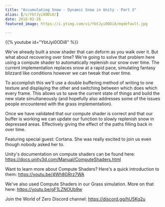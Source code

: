 ```yaml
---
title: "Accumulating Snow - Dynamic Snow in Unity - Part 3"
alias: [/v/YbtJyi0ODi8/]
date: 2018-02-26
featured_image: https://i.ytimg.com/vi/YbtJyi0ODi8/mqdefault.jpg

---
```


{{% youtube id="YbtJyi0ODi8" %}}

We've already built a snow shader that can deform as you walk over it. But what about recovering over time? We're going to solve that problem here using a compute shader to automatically replenish our snow over time. The current implementation replaces snow at a rapid pace, simulating fantasy blizzard like conditions however we can tweak that over time.

To accomplish this we'll use a double buffering method of writing to one texture and displaying the other and switching between which does which every frame. This allows us to save the current state of things and build the new state simultaneously (and hopefully also addresses some of the issues people encountered with the grass implementation).

Once we have validated that our compute shader is correct and that our buffer is working we can update our function to slowly replenish snow in depressed areas. Effectively giving the effect of the paths filling back in over time.

Featuring special guest: Cortana. She was really excited to join us even though nobody asked her to.

Unity's documentation on compute shaders can be found here: https://docs.unity3d.com/Manual/ComputeShaders.html

Want to learn more about Compute Shaders? Here's a quick introduction to them: https://youtu.be/4Wh8GRrz7WA

We've also used Compute Shaders in our Grass simulation. More on that here: https://youtu.be/gF1LZNOUb9w

Join the World of Zero Discord channel: https://discord.gg/hU5Kq2u